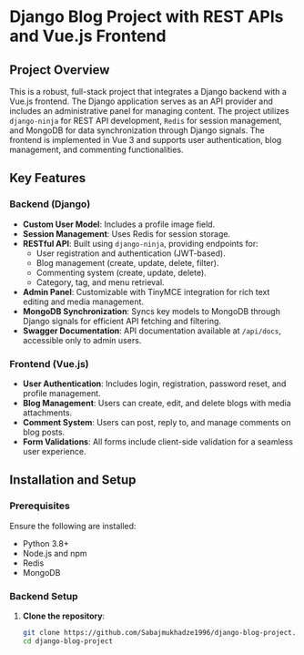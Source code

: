 # Django Blog Project with REST APIs and Vue.js Frontend

## Project Overview

This is a robust, full-stack project that integrates a Django backend with a Vue.js frontend. The Django application serves as an API provider and includes an administrative panel for managing content. The project utilizes `django-ninja` for REST API development, `Redis` for session management, and MongoDB for data synchronization through Django signals. The frontend is implemented in Vue 3 and supports user authentication, blog management, and commenting functionalities.

## Key Features

### Backend (Django)

- **Custom User Model**: Includes a profile image field.
- **Session Management**: Uses Redis for session storage.
- **RESTful API**: Built using `django-ninja`, providing endpoints for:
  - User registration and authentication (JWT-based).
  - Blog management (create, update, delete, filter).
  - Commenting system (create, update, delete).
  - Category, tag, and menu retrieval.
- **Admin Panel**: Customizable with TinyMCE integration for rich text editing and media management.
- **MongoDB Synchronization**: Syncs key models to MongoDB through Django signals for efficient API fetching and filtering.
- **Swagger Documentation**: API documentation available at `/api/docs`, accessible only to admin users.

### Frontend (Vue.js)

- **User Authentication**: Includes login, registration, password reset, and profile management.
- **Blog Management**: Users can create, edit, and delete blogs with media attachments.
- **Comment System**: Users can post, reply to, and manage comments on blog posts.
- **Form Validations**: All forms include client-side validation for a seamless user experience.

## Installation and Setup

### Prerequisites

Ensure the following are installed:

- Python 3.8+
- Node.js and npm
- Redis
- MongoDB

### Backend Setup

1. **Clone the repository**:
   ```bash
   git clone https://github.com/Sabajmukhadze1996/django-blog-project.git
   cd django-blog-project
   ```
